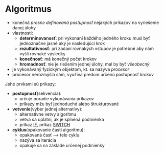 # Algoritmus 
- konečná *presne definovaná postupnosť* nejakých príkazov na vyriešenie danej úlohy
- vlastnosti:
	- **determinovanosť**: pri vykonaní každého jedného kroku musí byť jednoznačne 
	jasné aký je nasledujúci krok
	- **rezultatívnosť**: pri zadaní rovnakých vstupov je potrebné aby nám vyšli rovnaké výsledky
	- **konečnosť**: má konečný počet krokov
	- **hromadnosť**: nie je riešením jednej úlohy, mal by byť *všeobecný*
- je vykonávaný fyzickým objektom, kt. sa nazýva *procesor*
- procesor nerozmýšla sám, využíva predom určenú postupnosť krokov

Jeho prvkami sú príkazy:
- **postupnosť**(sekvencia):
  - určuje poradie vykonávania príkazov
  - príkazy mžu byť jednoduché alebo štrukturované
- **vetvenie**(výber jednej alternatívy):
	- alternatívne vetvy algoritmu
	- vetva sa uplatní, ak je splnená podmienka
	- príkaz [IF](https://github.com/absolutty/javaDocs/tree/master/If), príkaz [SWITCH](https://github.com/absolutty/javaDocs/tree/master/Switch)
- **cyklus**(opakovanie časti algoritmu):
	- opakovaná časť --> telo cyklu	
	- nazýva sa iterácia
	- opakuje sa na základe určenej podmienky
